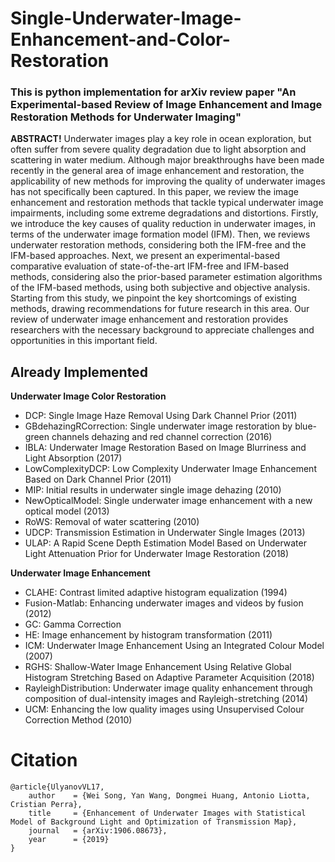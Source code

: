 <h1>Single-Underwater-Image-Enhancement-and-Color-Restoration</h1>

### This is python implementation for arXiv review paper "An Experimental-based Review of Image Enhancement and Image Restoration Methods for Underwater Imaging"

**ABSTRACT!**  Underwater images play a key role in ocean exploration, but often suffer from severe quality degradation due to light absorption and scattering in water medium. Although major breakthroughs have been made recently in the general area of image enhancement and restoration, the applicability of new methods for improving the quality of underwater images has not specifically been captured. In this paper, we review the image enhancement and restoration methods that tackle typical underwater image impairments, including some extreme degradations and distortions. Firstly, we introduce the key causes of quality reduction in underwater images, in terms of the underwater image formation model (IFM). Then, we reviews underwater restoration methods, considering both the IFM-free and the IFM-based approaches. Next, we present an experimental-based comparative evaluation of state-of-the-art IFM-free and IFM-based methods, considering also the prior-based parameter estimation algorithms of the IFM-based methods, using both subjective and objective analysis. Starting from this study, we pinpoint the key shortcomings of existing methods, drawing recommendations for future research in this area. Our review of underwater image enhancement and restoration provides researchers with the necessary background to appreciate challenges and opportunities in this important field.

## Already Implemented

**Underwater Image Color Restoration**
- DCP: Single Image Haze Removal Using Dark Channel Prior (2011)
- GBdehazingRCorrection: Single underwater image restoration by blue-green channels dehazing and red channel correction (2016)
- IBLA: Underwater Image Restoration Based on Image Blurriness and Light Absorption (2017)
- LowComplexityDCP: Low Complexity Underwater Image Enhancement Based on Dark Channel Prior (2011)
- MIP: Initial results in underwater single image dehazing (2010)
- NewOpticalModel: Single underwater image enhancement with a new optical model (2013)
- RoWS: Removal of water scattering (2010)
- UDCP: Transmission Estimation in Underwater Single Images (2013)
- ULAP: A Rapid Scene Depth Estimation Model Based on Underwater Light Attenuation Prior for Underwater Image Restoration (2018)

**Underwater Image Enhancement**
- CLAHE: Contrast limited adaptive histogram equalization (1994)
- Fusion-Matlab: Enhancing underwater images and videos by fusion (2012)
- GC: Gamma Correction
- HE: Image enhancement by histogram transformation (2011)
- ICM: Underwater Image Enhancement Using an Integrated Colour Model (2007)
- RGHS: Shallow-Water Image Enhancement Using Relative Global Histogram Stretching Based on Adaptive Parameter Acquisition (2018)
- RayleighDistribution: Underwater image quality enhancement through composition of dual-intensity images and Rayleigh-stretching (2014)
- UCM: Enhancing the low quality images using Unsupervised Colour Correction Method (2010)




# Citation
```
@article{UlyanovVL17,
    author    = {Wei Song, Yan Wang, Dongmei Huang, Antonio Liotta, Cristian Perra},
    title     = {Enhancement of Underwater Images with Statistical Model of Background Light and Optimization of Transmission Map},
    journal   = {arXiv:1906.08673},
    year      = {2019}
}
```
